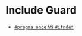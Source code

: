 # Include Guard

- [`#pragma once` vs `#ifndef`](https://includeguardian.io/article/pragma-once-vs-ifndef)
  